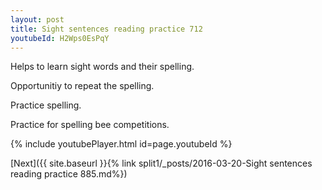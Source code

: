 ```yaml
---
layout: post
title: Sight sentences reading practice 712
youtubeId: H2Wps0EsPqY
---
```

 
 
Helps to learn sight words and their spelling.

Opportunitiy to repeat the spelling. 

Practice spelling. 
 
Practice for spelling bee competitions. 
 
{% include youtubePlayer.html id=page.youtubeId %}
 
 

[Next]({{ site.baseurl }}{% link  split1/_posts/2016-03-20-Sight sentences reading practice 885.md%})
 
